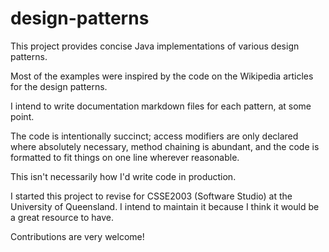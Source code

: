 design-patterns
===============

This project provides concise Java implementations of various design patterns.

Most of the examples were inspired by the code on the Wikipedia articles for
the design patterns.

I intend to write documentation markdown files for each pattern, at some point.

The code is intentionally succinct; access modifiers are only declared where
absolutely necessary, method chaining is abundant, and the code is formatted
to fit things on one line wherever reasonable.

This isn't necessarily how I'd write code in production.

I started this project to revise for CSSE2003 (Software Studio) at the University
of Queensland. I intend to maintain it because I think it would be a great
resource to have.

Contributions are very welcome!
